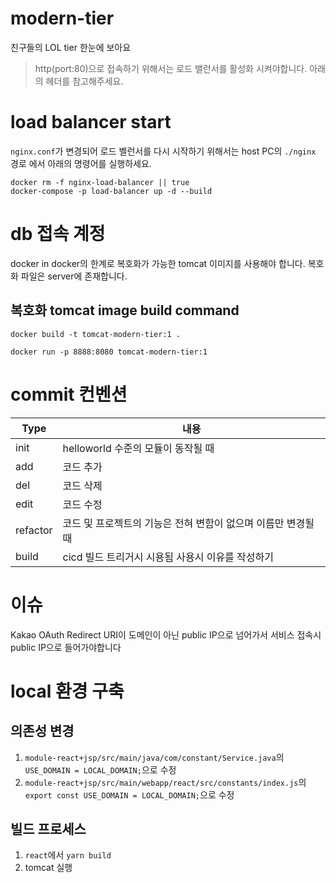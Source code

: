 # modern-tier

친구들의 LOL tier 한눈에 보아요

> http(port:80)으로 접속하기 위해서는 로드 밸런서를 활성화 시켜야합니다. 아래의 헤더를 참고해주세요.

# load balancer start

`nginx.conf`가 변경되어 로드 벨런서를 다시 시작하기 위해서는 host PC의 `./nginx` 경로 에서 아래의 명령어를 실행하세요.

```shell
docker rm -f nginx-load-balancer || true
docker-compose -p load-balancer up -d --build
```

# db 접속 계정

docker in docker의 한계로 복호화가 가능한 tomcat 이미지를 사용해야 합니다.
복호화 파일은 server에 존재합니다.

## 복호화 tomcat image build command

```
docker build -t tomcat-modern-tier:1 .

docker run -p 8888:8080 tomcat-modern-tier:1
```

# commit 컨벤션

| Type     | 내용                                                          |
| -------- | ------------------------------------------------------------- |
| init     | helloworld 수준의 모듈이 동작될 때                            |
| add      | 코드 추가                                                     |
| del      | 코드 삭제                                                     |
| edit     | 코드 수정                                                     |
| refactor | 코드 및 프로젝트의 기능은 전혀 변함이 없으며 이름만 변경될 때 |
| build    | cicd 빌드 트리거시 시용됨 사용시 이유를 작성하기              |

# 이슈

Kakao OAuth Redirect URI이 도메인이 아닌 public IP으로 넘어가서 서비스 접속시 public IP으로 들어가야합니다

# local 환경 구축

## 의존성 변경

1. `module-react+jsp/src/main/java/com/constant/Service.java`의 `USE_DOMAIN = LOCAL_DOMAIN;`으로 수정
1. `module-react+jsp/src/main/webapp/react/src/constants/index.js`의 `export const USE_DOMAIN = LOCAL_DOMAIN;`으로 수정

## 빌드 프로세스

1. `react`에서 `yarn build`
1. tomcat 실행